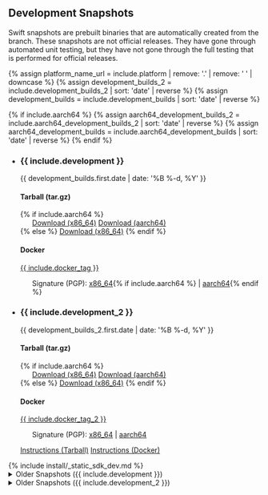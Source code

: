 ## Development Snapshots

Swift snapshots are prebuilt binaries that are automatically created from the branch. These snapshots are not official releases. They have gone through automated unit testing, but they have not gone through the full testing that is performed for official releases.

{% assign platform_name_url = include.platform | remove: '.' | remove: ' ' | downcase %}
{% assign development_builds_2 = include.development_builds_2 | sort: 'date' | reverse %}
{% assign development_builds = include.development_builds | sort: 'date' | reverse %}

{% if include.aarch64 %}
{% assign aarch64_development_builds_2 = include.aarch64_development_builds_2 | sort: 'date' | reverse %}
{% assign aarch64_development_builds = include.aarch64_development_builds | sort: 'date' | reverse %}
{% endif %}

<ul class="install-instruction">
  <li class="resource">
    <h3>{{ include.development }}</h3>
    <p class="description" style="font-size: 14px;">
      <time datetime="{{ development_builds.first.date | date_to_xmlschema }}" title="{{ development_builds.first.date | date: '%B %-d, %Y %l:%M %p (%Z)' }}">{{ development_builds.first.date | date: '%B %-d, %Y' }}</time>
    </p>
    <h4>Tarball (tar.gz)</h4>
    {% if include.aarch64 %}
    <ul class="install-instruction">
      <a href="https://download.swift.org/{{ include.branch_dir }}/{{ platform_name_url }}/{{ development_builds.first.dir }}/{{ development_builds.first.download }}" class="cta-secondary">Download (x86_64)</a>
      <a href="https://download.swift.org/{{ include.branch_dir }}/{{ platform_name_url }}-aarch64/{{ aarch64_development_builds.first.dir }}/{{ aarch64_development_builds.first.download }}" class="cta-secondary">Download (aarch64)</a>
    </ul>
    {% else %}
    <a href="https://download.swift.org/{{ include.branch_dir }}/{{ platform_name_url }}/{{ development_builds.first.dir }}/{{ development_builds.first.download }}" class="cta-secondary">Download (x86_64)</a>
    {% endif %}
    <h4>Docker</h4>
    <a href="https://hub.docker.com/r/swiftlang/swift/tags" class="cta-secondary external">{{ include.docker_tag }}</a>
    <p class="description">
      <ul>
        Signature (PGP): <a href="https://download.swift.org/{{ include.branch_dir }}/{{ platform_name_url }}/{{ development_builds.first.dir }}/{{ development_builds.first.download_signature }}">x86_64</a>{% if include.aarch64 %} | <a href="https://download.swift.org/{{ include.branch_dir }}/{{ platform_name_url }}-aarch64/{{ aarch64_development_builds.first.dir }}/{{ aarch64_development_builds.first.download_signature }}">aarch64</a>{% endif %}
      </ul>
    </p>
  </li>
  <li class="resource">
    <h3>{{ include.development_2 }}</h3>
    <p class="description" style="font-size: 14px;">
      <time datetime="{{ development_builds_2.first.date | date_to_xmlschema }}" title="{{ development_builds_2.first.date | date: '%B %-d, %Y %l:%M %p (%Z)' }}">{{ development_builds_2.first.date | date: '%B %-d, %Y' }}</time>
    </p>
    <h4>Tarball (tar.gz)</h4>
      {% if include.aarch64 %}
      <ul class="install-instruction">
        <a href="https://download.swift.org/{{ include.branch_dir_2 }}/{{ platform_name_url }}/{{ development_builds_2.first.dir }}/{{ development_builds_2.first.download }}" class="cta-secondary">Download (x86_64)</a>
        <a href="https://download.swift.org/{{ include.branch_dir_2 }}/{{ platform_name_url }}-aarch64/{{ aarch64_development_builds_2.first.dir }}/{{ aarch64_development_builds_2.first.download }}" class="cta-secondary">Download (aarch64)</a>
      </ul>
      {% else %}
      <a href="https://download.swift.org/{{ include.branch_dir_2 }}/{{ platform_name_url }}/{{ development_builds_2.first.dir }}/{{ development_builds_2.first.download }}" class="cta-secondary">Download (x86_64)</a>
      {% endif %}
      <h4>Docker</h4>
      <a href="https://hub.docker.com/r/swiftlang/swift/tags" class="cta-secondary external">{{ include.docker_tag_2 }}</a>
      <p class="description">
        <ul>
          Signature (PGP): <a href="https://download.swift.org/{{ include.branch_dir_2 }}/{{ platform_name_url }}/{{ development_builds_2.first.dir }}/{{ development_builds_2.first.download_signature }}">x86_64</a> | <a href="https://download.swift.org/{{ include.branch_dir_2 }}/{{ platform_name_url }}-aarch64/{{ aarch64_development_builds_2.first.dir }}/{{ aarch64_development_builds_2.first.download_signature }}">aarch64</a>
        </ul>
      </p>
  </li>
</ul>
<ul class="install-instruction">
  <a href="/install/linux/tarball" class="cta-secondary">Instructions (Tarball)</a>
  <a href="/install/linux/docker" class="cta-secondary">Instructions (Docker)</a>
</ul>
{% include install/_static_sdk_dev.md %}
<details class="download" style="margin-bottom: 0;">
  <summary>Older Snapshots ({{ include.development }})</summary>
  {% include install/_older_snapshots.md builds=development_builds name=include.platform platform_dir=platform_name_url branch_dir=include.branch_dir %}
</details>
<details class="download" style="margin-bottom: 0;">
  <summary>Older Snapshots ({{ include.development_2 }})</summary>
  {% include install/_older_snapshots.md builds=development_builds_2 name=include.platform platform_dir=platform_name_url branch_dir=include.branch_dir_2 %}
</details>
